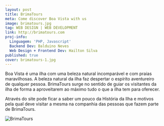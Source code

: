```yaml
---
layout: post
title: BrimaTours
meta: Come discover Boa Vista with us
image: brimatours.jpg
tag: WEB DESIGN | WEB DEVELOPMENT
link: http://brimatours.com
proj-info:
  Linguagem: 'PHP, Javascript'
  Backend Dev: Balduino Neves
  Web Design + Frontend Dev: Hailton Silva
published: true
cover: brimatours-1.jpg
---
```


Boa Vista é uma ilha com uma beleza natural incomparável e com praias maravilhosas.
A beleza natural da ilha faz despertar o espírito aventureiro de qualquer pessoa. BrimaTours surge no sentido de
guiar os visitantes da ilha de forma a aproveitarem ao máximo tudo o que a ilha tem para oferecer.

<!--![BrimaTours](/images/brimatours-2.png)-->

Através do site pode ficar a saber um pouco da História da Ilha e motivos pela qual deve visitar a mesma na
companhia das pessoas que fazem parte de BrimaTours.

![BrimaTours]({{site.url}}/images/brimatours-2.jpg)

